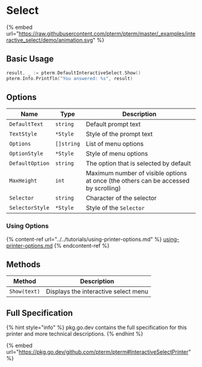# Select

{% embed url="https://raw.githubusercontent.com/pterm/pterm/master/_examples/interactive_select/demo/animation.svg" %}

## Basic Usage

```go
result, _ := pterm.DefaultInteractiveSelect.Show()
pterm.Info.Printfln("You answered: %s", result)
```

## Options

| Name            | Type       | Description                                                                          |
| --------------- | ---------- | ------------------------------------------------------------------------------------ |
| `DefaultText`   | `string`   | Default prompt text                                                                  |
| `TextStyle`     | `*Style`   | Style of the prompt text                                                             |
| `Options`       | `[]string` | List of menu options                                                                 |
| `OptionStyle`   | `*Style`   | Style of menu options                                                                |
| `DefaultOption` | `string`   | The option that is selected by default                                               |
| `MaxHeight`     | `int`      | Maximum number of visible options at once (the others can be accessed by scrolling)  |
| `Selector`      | `string`   | Character of the selector                                                            |
| `SelectorStyle` | `*Style`   | Style of the `Selector`                                                              |

### Using Options

{% content-ref url="../../tutorials/using-printer-options.md" %}
[using-printer-options.md](../../tutorials/using-printer-options.md)
{% endcontent-ref %}

## Methods

| Method       | Description                          |
| ------------ | ------------------------------------ |
| `Show(text)` | Displays the interactive select menu |

## Full Specification

{% hint style="info" %}
pkg.go.dev contains the full specification for this printer and more technical descriptions.
{% endhint %}

{% embed url="https://pkg.go.dev/github.com/pterm/pterm#InteractiveSelectPrinter" %}
